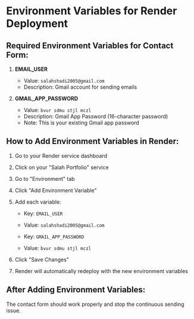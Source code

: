 # Environment Variables for Render Deployment

## Required Environment Variables for Contact Form:

1. **EMAIL_USER**
   - Value: `salahshadi2005@gmail.com`
   - Description: Gmail account for sending emails

2. **GMAIL_APP_PASSWORD**
   - Value: `bvur sdmu stjl mczl`
   - Description: Gmail App Password (16-character password)
   - Note: This is your existing Gmail app password

## How to Add Environment Variables in Render:

1. Go to your Render service dashboard
2. Click on your "Salah Portfolio" service
3. Go to "Environment" tab
4. Click "Add Environment Variable"
5. Add each variable:
   - Key: `EMAIL_USER`
   - Value: `salahshadi2005@gmail.com`
   
   - Key: `GMAIL_APP_PASSWORD`  
   - Value: `bvur sdmu stjl mczl`

6. Click "Save Changes"
7. Render will automatically redeploy with the new environment variables

## After Adding Environment Variables:

The contact form should work properly and stop the continuous sending issue.